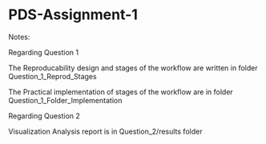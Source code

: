 # PDS-Assignment-1

Notes:

Regarding Question 1

The Reproducability design and stages of the workflow are written in folder Question_1_Reprod_Stages

The Practical implementation of stages of the workflow are in folder Question_1_Folder_Implementation

Regarding Question 2

Visualization Analysis report is in Question_2/results folder
